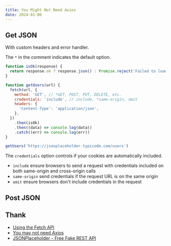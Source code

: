 ```yaml
---
title: You Might Not Need Axios
date: 2024-01-06
---
```


## Get JSON

With custom headers and error handler.

The `*` in the comment indicates the default option.

```js
function isOk(response) {
  return response.ok ? response.json() : Promise.reject('Failed to load data from server')
}

function getUsers(url) {
  fetch(url, {
    method: 'GET', // *GET, POST, PUT, DELETE, etc.
    credentials: 'include', // include, *same-origin, omit
    headers: {
      'Content-Type': 'application/json',
    },
  })
    .then(isOk)
    .then((data) => console.log(data))
    .catch((err) => console.log(err))
}

getUsers('https://jsonplaceholder.typicode.com/users')
```

The `credentials` option controls if your cookies are automatically included.

- `include` ensure browsers to send a request with credentials included on both same-origin and cross-origin calls
- `same-origin` send credentials if the request URL is on the same origin
- `omit` ensure browsers don't include credentials in the request

## Post JSON







## Thank

- [Using the Fetch API](https://developer.mozilla.org/en-US/docs/Web/API/Fetch_API/Using_Fetch)
- [You may not need Axios](https://danlevy.net/you-may-not-need-axios/)
- [JSONPlaceholder - Free Fake REST API](https://jsonplaceholder.typicode.com/)





